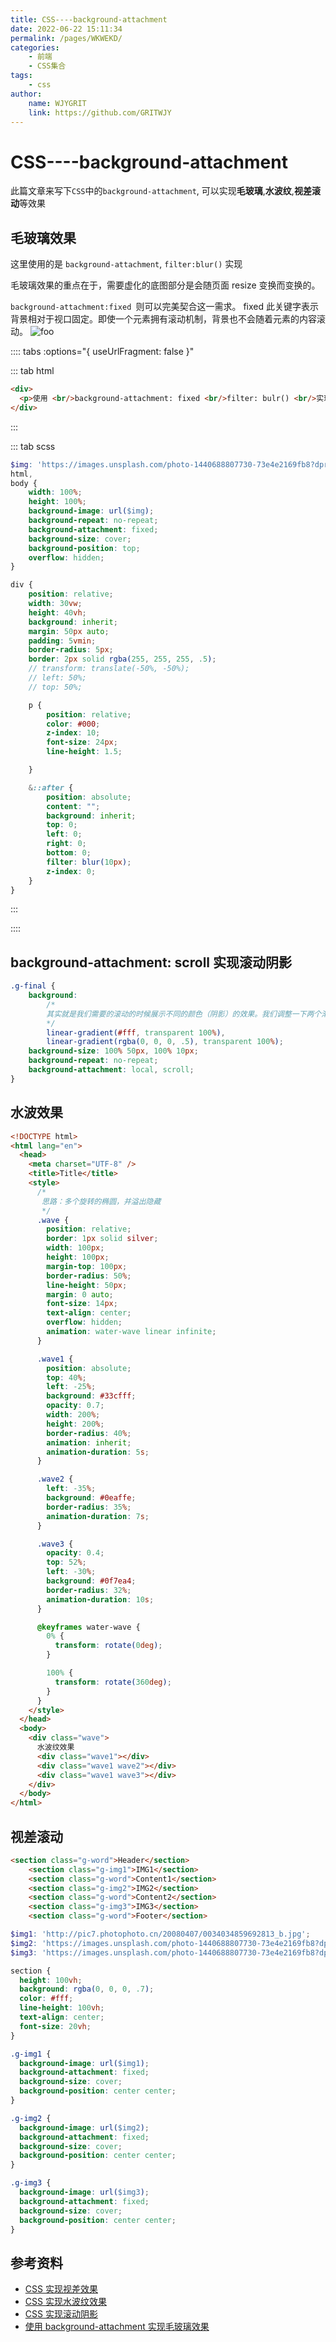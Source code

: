 ```yaml
---
title: CSS----background-attachment  
date: 2022-06-22 15:11:34  
permalink: /pages/WKWEKD/  
categories:
    - 前端
    - CSS集合
tags:
    - css
author:  
    name: WJYGRIT   
    link: https://github.com/GRITWJY  
---
```


# CSS----background-attachment

此篇文章来写下`CSS`中的`background-attachment`, 可以实现**毛玻璃**,**水波纹**,**视差滚动**等效果

## 毛玻璃效果
这里使用的是 `background-attachment`, `filter:blur()` 实现

毛玻璃效果的重点在于，需要虚化的底图部分是会随页面 resize 变换而变换的。

`background-attachment:fixed `则可以完美契合这一需求。 fixed 此关键字表示背景相对于视口固定。即使一个元素拥有滚动机制，背景也不会随着元素的内容滚动。
<img :src="$withBase('/WKWEKD/img.png')" alt="foo"/>

:::: tabs :options="{ useUrlFragment: false }"

::: tab html
```html
<div>
  <p>使用 <br/>background-attachment: fixed <br/>filter: bulr() <br/>实现毛玻璃效果</p>
</div>
```
:::

::: tab scss
```scss
$img: 'https://images.unsplash.com/photo-1440688807730-73e4e2169fb8?dpr=1&auto=format&fit=crop&w=1500&h=1001&q=80&cs=tinysrgb&crop=';
html,
body {
    width: 100%;
    height: 100%;
    background-image: url($img);
    background-repeat: no-repeat;
    background-attachment: fixed;
    background-size: cover;
    background-position: top;
    overflow: hidden;
}

div {
    position: relative;
    width: 30vw;
    height: 40vh;
    background: inherit;
    margin: 50px auto;
    padding: 5vmin;
    border-radius: 5px;
    border: 2px solid rgba(255, 255, 255, .5);
    // transform: translate(-50%, -50%);
    // left: 50%;
    // top: 50%;

    p {
        position: relative;
        color: #000;
        z-index: 10;
        font-size: 24px;
        line-height: 1.5;

    }

    &::after {
        position: absolute;
        content: "";
        background: inherit;
        top: 0;
        left: 0;
        right: 0;
        bottom: 0;
        filter: blur(10px);
        z-index: 0;
    }
}

```
:::

::::


## background-attachment: scroll 实现滚动阴影
```css
.g-final {
    background: 
        /*
        其实就是我们需要的滚动的时候展示不同的颜色（阴影）的效果。我们调整一下两个渐变的颜色，遮罩层（background-attachment: local）为白色，再把固定不动的阴影层（background-attachment: scroll），利用径向渐变模拟为我们想要的阴影颜色。
        */
        linear-gradient(#fff, transparent 100%),
        linear-gradient(rgba(0, 0, 0, .5), transparent 100%);
    background-size: 100% 50px, 100% 10px;
    background-repeat: no-repeat;
    background-attachment: local, scroll;
}
```

## 水波效果

```html
<!DOCTYPE html>
<html lang="en">
  <head>
    <meta charset="UTF-8" />
    <title>Title</title>
    <style>
      /*
       思路：多个旋转的椭圆，并溢出隐藏
       */
      .wave {
        position: relative;
        border: 1px solid silver;
        width: 100px;
        height: 100px;
        margin-top: 100px;
        border-radius: 50%;
        line-height: 50px;
        margin: 0 auto;
        font-size: 14px;
        text-align: center;
        overflow: hidden;
        animation: water-wave linear infinite;
      }

      .wave1 {
        position: absolute;
        top: 40%;
        left: -25%;
        background: #33cfff;
        opacity: 0.7;
        width: 200%;
        height: 200%;
        border-radius: 40%;
        animation: inherit;
        animation-duration: 5s;
      }

      .wave2 {
        left: -35%;
        background: #0eaffe;
        border-radius: 35%;
        animation-duration: 7s;
      }

      .wave3 {
        opacity: 0.4;
        top: 52%;
        left: -30%;
        background: #0f7ea4;
        border-radius: 32%;
        animation-duration: 10s;
      }

      @keyframes water-wave {
        0% {
          transform: rotate(0deg);
        }

        100% {
          transform: rotate(360deg);
        }
      }
    </style>
  </head>
  <body>
    <div class="wave">
      水波纹效果
      <div class="wave1"></div>
      <div class="wave1 wave2"></div>
      <div class="wave1 wave3"></div>
    </div>
  </body>
</html>

```

## 视差滚动

```html
<section class="g-word">Header</section>
    <section class="g-img1">IMG1</section>
    <section class="g-word">Content1</section>
    <section class="g-img2">IMG2</section>
    <section class="g-word">Content2</section>
    <section class="g-img3">IMG3</section>
    <section class="g-word">Footer</section>
```

```scss
$img1: 'http://pic7.photophoto.cn/20080407/0034034859692813_b.jpg';
$img2: 'https://images.unsplash.com/photo-1440688807730-73e4e2169fb8?dpr=1&auto=format&fit=crop&w=1500&h=1001&q=80&cs=tinysrgb&crop=';
$img3: 'https://images.unsplash.com/photo-1440688807730-73e4e2169fb8?dpr=1&auto=format&fit=crop&w=1500&h=1001&q=80&cs=tinysrgb&crop=';

section {
  height: 100vh;
  background: rgba(0, 0, 0, .7);
  color: #fff;
  line-height: 100vh;
  text-align: center;
  font-size: 20vh;
}

.g-img1 {
  background-image: url($img1);
  background-attachment: fixed;
  background-size: cover;
  background-position: center center;
}

.g-img2 {
  background-image: url($img2);
  background-attachment: fixed;
  background-size: cover;
  background-position: center center;
}

.g-img3 {
  background-image: url($img3);
  background-attachment: fixed;
  background-size: cover;
  background-position: center center;
}

```


## 参考资料

- [CSS 实现视差效果](https://github.com/chokcoco/iCSS/issues/37)
- [CSS 实现水波纹效果](https://www.oxxostudio.tw/articles/201407/css-water-wave.html)
- [CSS 实现滚动阴影](https://juejin.cn/post/6913725602428600334)
- [使用 background-attachment 实现毛玻璃效果](https://csscoco.com/inspiration/#/./background/bg-attachment-frosted-glass?id=%e4%bd%bf%e7%94%a8-background-attachment-%e5%ae%9e%e7%8e%b0%e6%af%9b%e7%8e%bb%e7%92%83%e6%95%88%e6%9e%9c)
